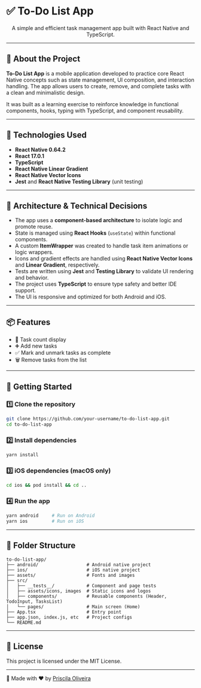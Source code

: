 # ✅ To-Do List App

<p align="center">A simple and efficient task management app built with React Native and TypeScript.</p>

---

## 📖 About the Project

**To-Do List App** is a mobile application developed to practice core React Native concepts such as state management, UI composition, and interaction handling. The app allows users to create, remove, and complete tasks with a clean and minimalistic design.

It was built as a learning exercise to reinforce knowledge in functional components, hooks, typing with TypeScript, and component reusability.

---

## 🚀 Technologies Used

- **React Native 0.64.2**
- **React 17.0.1**
- **TypeScript**
- **React Native Linear Gradient**
- **React Native Vector Icons**
- **Jest** and **React Native Testing Library** (unit testing)

---

## 🧠 Architecture & Technical Decisions

- The app uses a **component-based architecture** to isolate logic and promote reuse.
- State is managed using **React Hooks** (`useState`) within functional components.
- A custom **ItemWrapper** was created to handle task item animations or logic wrappers.
- Icons and gradient effects are handled using **React Native Vector Icons** and **Linear Gradient**, respectively.
- Tests are written using **Jest** and **Testing Library** to validate UI rendering and behavior.
- The project uses **TypeScript** to ensure type safety and better IDE support.
- The UI is responsive and optimized for both Android and iOS.

---

## 📦 Features

- 📌 Task count display
- ➕ Add new tasks
- ✅ Mark and unmark tasks as complete
- 🗑️ Remove tasks from the list

---

## 🧰 Getting Started

### 1️⃣ Clone the repository
```bash
git clone https://github.com/your-username/to-do-list-app.git
cd to-do-list-app
```

### 2️⃣ Install dependencies
```bash
yarn install
```

### 3️⃣ iOS dependencies (macOS only)
```bash
cd ios && pod install && cd ..
```

### 4️⃣ Run the app
```bash
yarn android     # Run on Android
yarn ios         # Run on iOS
```

---

## 📂 Folder Structure

```
to-do-list-app/
├── android/                  # Android native project
├── ios/                      # iOS native project
├── assets/                   # Fonts and images
├── src/
│   ├── __tests__/            # Component and page tests
│   ├── assets/icons, images  # Static icons and logos
│   ├── components/           # Reusable components (Header, TodoInput, TasksList)
│   └── pages/                # Main screen (Home)
├── App.tsx                   # Entry point
├── app.json, index.js, etc   # Project configs
└── README.md
```

---

## 📄 License

This project is licensed under the MIT License.

---

🚀 Made with ❤️ by [Priscila Oliveira](https://github.com/pripoliveira50/)

